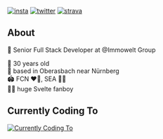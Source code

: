 
[![insta](https://img.shields.io/badge/instagram-%40m.rohmer-%23C13584)](https://www.instagram.com/m.rohmer/)
[![twitter](https://img.shields.io/badge/twitter-%40matzerohmer-%231da1f2)](https://twitter.com/matzerohmer)
[![strava](https://img.shields.io/badge/strava-%40Matthias%20Rohmer-%23fc4c02)](https://www.strava.com/athletes/66002004)


## About
🏢 Senior Full Stack Developer at @Immowelt Group

👴 30 years old<br/>
📍 based in Oberasbach near Nürnberg<br/>
🏟️ FCN ❤️🖤, SEA 💚💙<br/>
🧑‍💻 huge Svelte fanboy<br/>

## Currently Coding To

<a href="https://spotify-stats.rohmer.rocks/now-playing?open">
  <img src="https://spotify-stats.rohmer.rocks/now-playing" alt="Currently Coding To">
</a>



<!--
**mrohmer/mrohmer** is a ✨ _special_ ✨ repository because its `README.md` (this file) appears on your GitHub profile.

Here are some ideas to get you started:

- 🔭 I’m currently working on ...
- 🌱 I’m currently learning ...
- 👯 I’m looking to collaborate on ...
- 🤔 I’m looking for help with ...
- 💬 Ask me about ...
- 📫 How to reach me: ...
- 😄 Pronouns: ...
- ⚡ Fun fact: ...
-->

